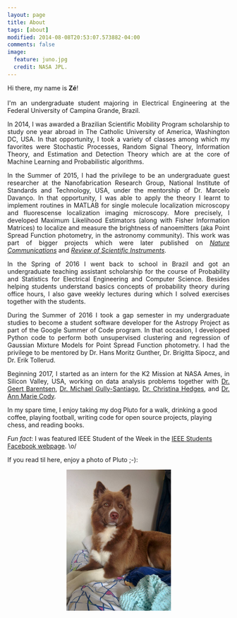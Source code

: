 ```yaml
---
layout: page
title: About
tags: [about]
modified: 2014-08-08T20:53:07.573882-04:00
comments: false
image:
  feature: juno.jpg
  credit: NASA JPL.
---
```

<p style='text-align: justify;'>
Hi there, my name is <b>Zé</b>!
<br><br>
I'm an undergraduate student majoring in Electrical Engineering at the Federal University of Campina Grande, Brazil.
</p>

<p style='text-align: justify;'>
In 2014, I was awarded a Brazilian Scientific Mobility Program scholarship to study one year abroad
in The Catholic University of America, Washington DC, USA. In that opportunity, I took a variety
of classes among which my favorites were Stochastic Processes, Random Signal Theory, Information
Theory, and Estimation and Detection Theory which are at the core of Machine Learning and
Probabilistic algorithms.
</p>

<p style='text-align: justify;'>
In the Summer of 2015, I had the privilege to be an undergraduate guest researcher at the
Nanofabrication Research Group, National Institute of Standards and Technology, USA, under
the mentorship of Dr. Marcelo Davanço. In that opportunity, I was able to apply the theory
I learnt to implement routines in MATLAB for single molecule localization microscopy and
fluorescense localization imaging microscopy.
More precisely, I developed Maximum Likelihood Estimators (along with Fisher Information Matrices)
to localize and measure the brightness of nanoemitters (aka Point Spread Function photometry, in the
astronomy community). This work was part of bigger projects which were later published
on <a href="https://www.nature.com/articles/s41467-017-00987-6.pdf"><i>Nature Communications</i></a>
and <a href="http://aip.scitation.org/doi/full/10.1063/1.4976578"><i>Review of Scientific Instruments</i></a>.
</p>

<p style='text-align: justify;'>
In the Spring of 2016 I went back to school in Brazil and got an undergraduate teaching assistant
scholarship for the course of Probability and Statistics for Electrical Engineering and
Computer Science. Besides helping students understand basics concepts of probability theory
during office hours, I also gave weekly lectures during which I solved exercises together with
the students.
</p>

<p style='text-align: justify;'>
During the Summer of 2016 I took a gap semester in my undergraduate studies to become a student
software developer for the Astropy Project as part of the Google Summer of Code program.
In that occasion, I developed Python code to perform both unsupervised clustering and regression
of Gaussian Mixture Models for Point Spread Function photometry. I had the privilege to be
mentored by Dr. Hans Moritz Gunther, Dr. Brigitta Sipocz, and Dr. Erik Tollerud.
</p>

<p style='text-align: justify;'>
Beginning 2017, I started as an intern for the K2 Mission at NASA Ames,
in Silicon Valley, USA, working on data analysis problems together with
<a href="http://geert.io">Dr. Geert Barentsen</a>,
<a href="http://gully.github.io">Dr. Michael Gully-Santiago</a>,
<a href="https://christinasupportsscience.blogspot.com">Dr. Christina Hedges</a>,
and
<a href="http://annmariecody.com">Dr. Ann Marie Cody</a>.
</p>

In my spare time, I enjoy taking my dog Pluto for a walk, drinking
a good coffee, playing football, writing code for open source projects,
playing chess, and reading books.

<i>Fun fact</i>: I was featured IEEE Student of the Week in the
<a href="https://www.facebook.com/IEEEStudents/photos/a.285696968155912.70076.236454509746825/769475893111348/?type=1&theater">IEEE Students Facebook webpage</a>. \o/

If you read til here, enjoy a photo of Pluto ;-):
<br>
<center><img src="../images/pluto/pluto.jpg" style="width:237px;height:320px;"></center>
